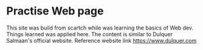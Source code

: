 # Practise Web page
This site was build from scartch while was learning the basics of Web dev. Things learned was applied here. The content is similar to Dulquer Salmaan's official website. 
Reference website link https://www.dulquer.com
